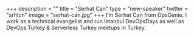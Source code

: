 +++
description = ""
title = "Serhat Can"
type = "new-speaker"
twitter = "srhtcn"
image = "serhat-can.jpg"
+++
I’m Serhat Can from OpsGenie. I work as a technical evangelist and run İstanbul DevOpsDays as well as DevOps Turkey & Serverless Turkey meetups in Turkey.